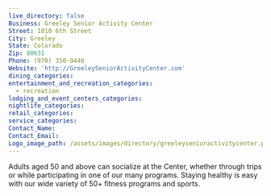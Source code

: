 ```yaml
---
live_directory: false
Business: Greeley Senior Activity Center
Street: 1010 6th Street
City: Greeley
State: Colorado
Zip: 80631
Phone: (970) 350-9440
Website: 'http://GreeleySeniorActivityCenter.com'
dining_categories:
entertainment_and_recreation_categories:
  - recreation
lodging_and_event_centers_categories:
nightlife_categories:
retail_categories:
service_categories:
Contact_Name:
Contact_Email:
Logo_image_path: /assets/images/directory/greeleysenioractivitycenter.png
---
```



Adults aged 50 and above can socialize at the Center, whether through trips or while participating in one of our many programs. Staying healthy is easy with our wide variety of 50+ fitness programs and sports.&nbsp;